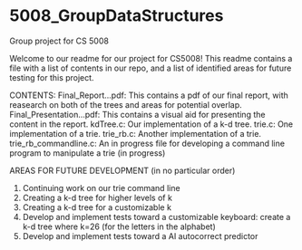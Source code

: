 # 5008_GroupDataStructures
Group project for CS 5008

Welcome to our readme for our project for CS5008! This readme contains a file with a list of contents in our repo, and a list of identified areas for future testing for this project.

CONTENTS:
Final_Report...pdf: This contains a pdf of our final report, with reasearch on both of the trees and areas for potential overlap.
Final_Presentation...pdf: This contains a visual aid for presenting the content in the report.
kdTree.c: Our implementation of a k-d tree.
trie.c: One implementation of a trie.
trie_rb.c: Another implementation of a trie.
trie_rb_commandline.c: An in progress file for developing a command line program to manipulate a trie (in progress)

AREAS FOR FUTURE DEVELOPMENT (in no particular order)
1. Continuing work on our trie command line
2. Creating a k-d tree for higher levels of k
3. Creating a k-d tree for a customizable k
4. Develop and implement tests toward a customizable keyboard: create a k-d tree where k=26 (for the letters in the alphabet)
5. Develop and implement tests toward a AI autocorrect predictor
